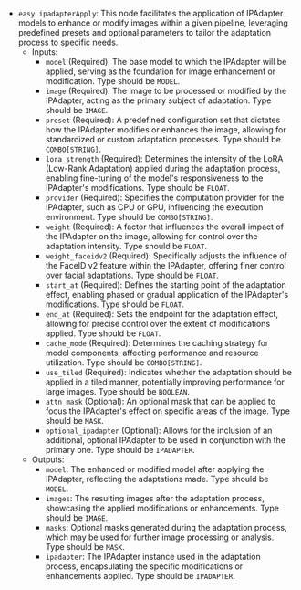 - `easy ipadapterApply`: This node facilitates the application of IPAdapter models to enhance or modify images within a given pipeline, leveraging predefined presets and optional parameters to tailor the adaptation process to specific needs.
    - Inputs:
        - `model` (Required): The base model to which the IPAdapter will be applied, serving as the foundation for image enhancement or modification. Type should be `MODEL`.
        - `image` (Required): The image to be processed or modified by the IPAdapter, acting as the primary subject of adaptation. Type should be `IMAGE`.
        - `preset` (Required): A predefined configuration set that dictates how the IPAdapter modifies or enhances the image, allowing for standardized or custom adaptation processes. Type should be `COMBO[STRING]`.
        - `lora_strength` (Required): Determines the intensity of the LoRA (Low-Rank Adaptation) applied during the adaptation process, enabling fine-tuning of the model's responsiveness to the IPAdapter's modifications. Type should be `FLOAT`.
        - `provider` (Required): Specifies the computation provider for the IPAdapter, such as CPU or GPU, influencing the execution environment. Type should be `COMBO[STRING]`.
        - `weight` (Required): A factor that influences the overall impact of the IPAdapter on the image, allowing for control over the adaptation intensity. Type should be `FLOAT`.
        - `weight_faceidv2` (Required): Specifically adjusts the influence of the FaceID v2 feature within the IPAdapter, offering finer control over facial adaptations. Type should be `FLOAT`.
        - `start_at` (Required): Defines the starting point of the adaptation effect, enabling phased or gradual application of the IPAdapter's modifications. Type should be `FLOAT`.
        - `end_at` (Required): Sets the endpoint for the adaptation effect, allowing for precise control over the extent of modifications applied. Type should be `FLOAT`.
        - `cache_mode` (Required): Determines the caching strategy for model components, affecting performance and resource utilization. Type should be `COMBO[STRING]`.
        - `use_tiled` (Required): Indicates whether the adaptation should be applied in a tiled manner, potentially improving performance for large images. Type should be `BOOLEAN`.
        - `attn_mask` (Optional): An optional mask that can be applied to focus the IPAdapter's effect on specific areas of the image. Type should be `MASK`.
        - `optional_ipadapter` (Optional): Allows for the inclusion of an additional, optional IPAdapter to be used in conjunction with the primary one. Type should be `IPADAPTER`.
    - Outputs:
        - `model`: The enhanced or modified model after applying the IPAdapter, reflecting the adaptations made. Type should be `MODEL`.
        - `images`: The resulting images after the adaptation process, showcasing the applied modifications or enhancements. Type should be `IMAGE`.
        - `masks`: Optional masks generated during the adaptation process, which may be used for further image processing or analysis. Type should be `MASK`.
        - `ipadapter`: The IPAdapter instance used in the adaptation process, encapsulating the specific modifications or enhancements applied. Type should be `IPADAPTER`.

